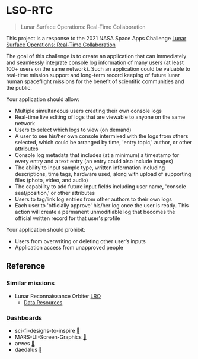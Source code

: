 # LSO-RTC
> Lunar Surface Operations: Real-Time Collaboration

This project is a response to the 2021 NASA Space Apps Challenge
[Lunar Surface Operations: Real-Time Collaboration](https://2021.spaceappschallenge.org/challenges/statements/lunar-surface-operations-real-time-collaboration/details)

The goal of this challenge is to create an application that can
immediately and seamlessly integrate console log information of
many users (at least 100+ users on the same network). Such an
application could be valuable to real-time mission support and
long-term record keeping of future lunar human spaceflight
missions for the benefit of scientific communities and the public.

Your application should allow:

* Multiple simultaneous users creating their own console logs
* Real-time live editing of logs that are viewable to anyone on the same network
* Users to select which logs to view (on demand)
* A user to see his/her own console intermixed with the logs from others selected, which could be arranged by time, 'entry topic,' author, or other attributes
* Console log metadata that includes (at a minimum) a timestamp for every entry and a text entry (an entry could also include images)
* The ability to input sample type, written information including descriptions, time tags, hardware used, along with upload of supporting files (photo, video, and audio)
* The capability to add future input fields including user name, 'console seat/position,’ or other attributes
* Users to tag/link log entries from other authors to their own logs
* Each user to 'officially approve' his/her log once the user is ready. This action will create a permanent unmodifiable log that becomes the official written record for that user's profile

Your application should prohibit:

* Users from overwriting or deleting other user’s inputs
* Application access from unapproved people
    
## Reference


### Similar missions
* Lunar Reconnaissance Orbiter [LRO](https://lunar.gsfc.nasa.gov/index.html)
  * [Data Resources](https://lunar.gsfc.nasa.gov/resources.html)
  
### Dashboards

* sci-fi-designs-to-inspire [:link:](https://www.sitepoint.com/14-top-sci-fi-designs-to-inspire-your-next-interface/)
* MARS-UI-Screen-Graphics [:link:](https://www.behance.net/gallery/47272469/MARS-UI-Screen-Graphics)
* arwes [:link:](https://arwes.dev/design)
* daedalus [:link:](https://www.behance.net/gallery/47272469/MARS-UI-Screen-Graphics/modules/282048871)


